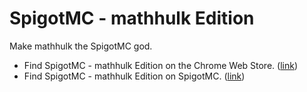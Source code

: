 # SpigotMC - mathhulk Edition
Make mathhulk the SpigotMC god.

- Find SpigotMC - mathhulk Edition on the Chrome Web Store. ([link](https://chrome.google.com/webstore/detail/spigotmc-mathhulk-edition/bopjkeflcfflglmacbaniabkhclgkacc))
- Find SpigotMC - mathhulk Edition on SpigotMC. ([link](https://www.spigotmc.org/resources/mathhulk-extension.43487/))
